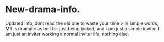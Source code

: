 # New-drama-info.
Updated info, dont read the old one to waste your time >
In simple words, MR is dramatic as hell for just being kicked, and i am just a simple inviter. I am just an inviter working a normal inviter life, nothing else.
